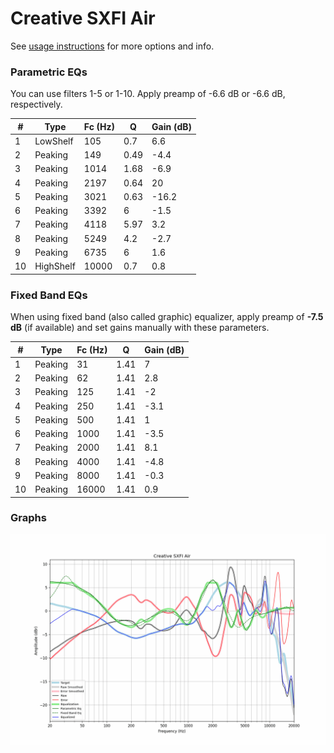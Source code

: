 # Creative SXFI Air
See [usage instructions](https://github.com/jaakkopasanen/AutoEq#usage) for more options and info.

### Parametric EQs
You can use filters 1-5 or 1-10. Apply preamp of -6.6 dB or -6.6 dB, respectively.

|   # | Type      |   Fc (Hz) |    Q |   Gain (dB) |
|-----|-----------|-----------|------|-------------|
|   1 | LowShelf  |       105 | 0.7  |         6.6 |
|   2 | Peaking   |       149 | 0.49 |        -4.4 |
|   3 | Peaking   |      1014 | 1.68 |        -6.9 |
|   4 | Peaking   |      2197 | 0.64 |        20   |
|   5 | Peaking   |      3021 | 0.63 |       -16.2 |
|   6 | Peaking   |      3392 | 6    |        -1.5 |
|   7 | Peaking   |      4118 | 5.97 |         3.2 |
|   8 | Peaking   |      5249 | 4.2  |        -2.7 |
|   9 | Peaking   |      6735 | 6    |         1.6 |
|  10 | HighShelf |     10000 | 0.7  |         0.8 |

### Fixed Band EQs
When using fixed band (also called graphic) equalizer, apply preamp of **-7.5 dB** (if available) and set gains manually with these parameters.

|   # | Type    |   Fc (Hz) |    Q |   Gain (dB) |
|-----|---------|-----------|------|-------------|
|   1 | Peaking |        31 | 1.41 |         7   |
|   2 | Peaking |        62 | 1.41 |         2.8 |
|   3 | Peaking |       125 | 1.41 |        -2   |
|   4 | Peaking |       250 | 1.41 |        -3.1 |
|   5 | Peaking |       500 | 1.41 |         1   |
|   6 | Peaking |      1000 | 1.41 |        -3.5 |
|   7 | Peaking |      2000 | 1.41 |         8.1 |
|   8 | Peaking |      4000 | 1.41 |        -4.8 |
|   9 | Peaking |      8000 | 1.41 |        -0.3 |
|  10 | Peaking |     16000 | 1.41 |         0.9 |

### Graphs
![](./Creative%20SXFI%20Air.png)
